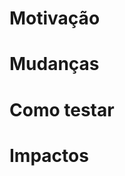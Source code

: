 # Motivação

<!---
descrição do contexto e justificativa para as mudanças
--->

# Mudanças
<!---
Atualize o CHANGELOG.md do seu package no formato [Keep a Changelog](https://keepachangelog.com/en/1.0.0/), e insira aqui as mudanças.
Dentro da descrição do PR você pode dar mais detalhes caso julgue necessário. Um exemplo:

## Adicionado
- Adiciona xpto.

## Modificado
- Valor default `XPTO` agora é `42`.
--->

# Como testar
<!---
uma descrição ou passo a passo de como reviewers do PR podem validar suas mudanças
--->

# Impactos
<!---
uma descrição do que este PR está impactando e que outros sistemas afeta
--->